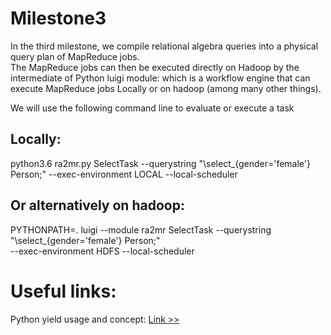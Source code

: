 # Milestone3
In the third milestone, we compile relational algebra queries into a physical query plan of
MapReduce jobs.<br> The MapReduce jobs can then be executed directly on Hadoop by the intermediate of 
Python luigi module: which is a workflow engine that can execute MapReduce jobs Locally or
on hadoop (among many other things).

We will use the following command line to evaluate or execute a task <br>
## Locally:
python3.6 ra2mr.py SelectTask --querystring "\select_{gender='female'} Person;" --exec-environment LOCAL --local-scheduler <br>
## Or alternatively on hadoop: <br> 
PYTHONPATH=. luigi --module ra2mr SelectTask --querystring "\select_{gender='female'} Person;"<br> --exec-environment HDFS --local-scheduler
# Useful links: <br>
<p>Python yield usage and concept:
<a href="https://dzone.com/articles/when-to-use-yield-instead-of-return-in-python"> Link >> </a>
</p>